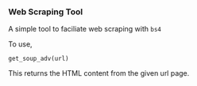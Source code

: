 ### Web Scraping Tool

A simple tool to faciliate web scraping with `bs4`

To use,

`get_soup_adv(url)`

This returns the HTML content from the given url page.
